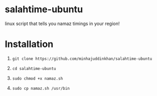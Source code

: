 # salahtime-ubuntu
linux script that tells you namaz timings in your region!

# Installation

1. ``` git clone https://github.com/minhajuddinkhan/salahtime-ubuntu ```

2.  ``` cd salahtime-ubuntu ``` 

3. ``` sudo chmod +x namaz.sh ```

4. ``` sudo cp namaz.sh /usr/bin ```



